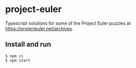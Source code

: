 # project-euler

Typescript solutions for some of the Project Euler puzzles at https://projecteuler.net/archives.

## Install and run

```
$ npm ci
$ npm start
```
